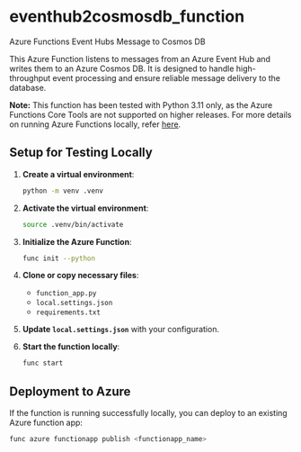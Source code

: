 # eventhub2cosmosdb_function

Azure Functions Event Hubs Message to Cosmos DB

This Azure Function listens to messages from an Azure Event Hub and writes them to an Azure Cosmos DB. It is designed to handle high-throughput event processing and ensure reliable message delivery to the database.

**Note:** This function has been tested with Python 3.11 only, as the Azure Functions Core Tools are not supported on higher releases.  For more details on running Azure Functions locally, refer [here](https://learn.microsoft.com/en-us/azure/azure-functions/functions-run-local).

## Setup for Testing Locally

1. **Create a virtual environment**:
    ```bash
    python -m venv .venv
    ```

2. **Activate the virtual environment**:
    ```bash
    source .venv/bin/activate
    ```

3. **Initialize the Azure Function**:
    ```bash
    func init --python
    ```

4. **Clone or copy necessary files**:
    - `function_app.py`
    - `local.settings.json`
    - `requirements.txt`

5. **Update `local.settings.json`** with your configuration.

6. **Start the function locally**:
    ```bash
    func start
    ```

## Deployment to Azure

If the function is running successfully locally, you can deploy to an existing Azure function app:

```bash
func azure functionapp publish <functionapp_name>
